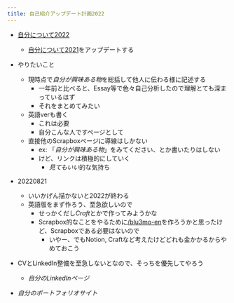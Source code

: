 ```yaml
---
title: 自己紹介アップデート計画2022
---
```


* [自分について2022](%E8%87%AA%E5%88%86%E3%81%AB%E3%81%A4%E3%81%84%E3%81%A62022.md)
  
  * [自分について2021](%E8%87%AA%E5%88%86%E3%81%AB%E3%81%A4%E3%81%84%E3%81%A62021.md)をアップデートする
* やりたいこと
  
  * 現時点で*自分が興味ある物*を総括して他人に伝わる様に記述する
    * 一年前と比べると、Essay等で色々自己分析したので理解とても深まっているはず
    * それをまとめてみたい
  * 英語verも書く
    * これは必要
    * 自分こんな人ですページとして
  * 直接他のScrapboxページに導線はしかない
    * ex: 「*自分が興味ある物*」をみてください、とか書いたりはしない
    * けど、リンクは積極的にしていく
      * *見てもいい*的な気持ち
* 20220821
  
  * いいかげん描かないと2022が終わる
  * 英語版をまず作ろう、至急欲しいので
    * せっかくだし*Craft*とかで作ってみようかな
    * Scrapbox的なことをやるために[/blu3mo-en](https://scrapbox.io/blu3mo-en)を作ろうかと思ったけど、Scrapboxである必要はないので
      * いやー、でもNotion, Craftなど考えたけどどれも金かかるからやめておこう
* CVとLinkedIn整備を至急しないとなので、そっちを優先してやろう
  
  * *自分のLinkedInページ*
* *自分のポートフォリオサイト*
